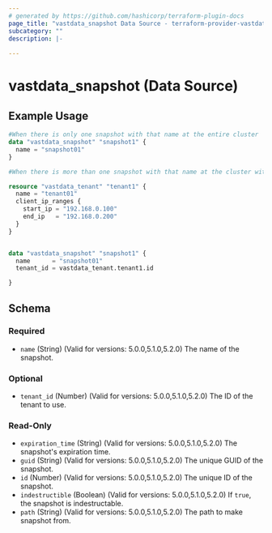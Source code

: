 ```yaml
---
# generated by https://github.com/hashicorp/terraform-plugin-docs
page_title: "vastdata_snapshot Data Source - terraform-provider-vastdata"
subcategory: ""
description: |-
  
---
```


# vastdata_snapshot (Data Source)



## Example Usage

```terraform
#When there is only one snapshot with that name at the entire cluster
data "vastdata_snapshot" "snapshot1" {
  name = "snapshot01"
}

#When there is more than one snapshot with that name at the cluster with differant tenant id

resource "vastdata_tenant" "tenant1" {
  name = "tenant01"
  client_ip_ranges {
    start_ip = "192.168.0.100"
    end_ip   = "192.168.0.200"
  }
}


data "vastdata_snapshot" "snapshot1" {
  name      = "snapshot01"
  tenant_id = vastdata_tenant.tenant1.id

}
```

<!-- schema generated by tfplugindocs -->
## Schema

### Required

- `name` (String) (Valid for versions: 5.0.0,5.1.0,5.2.0) The name of the snapshot.

### Optional

- `tenant_id` (Number) (Valid for versions: 5.0.0,5.1.0,5.2.0) The ID of the tenant to use.

### Read-Only

- `expiration_time` (String) (Valid for versions: 5.0.0,5.1.0,5.2.0) The snapshot's expiration time.
- `guid` (String) (Valid for versions: 5.0.0,5.1.0,5.2.0) The unique GUID of the snapshot.
- `id` (Number) (Valid for versions: 5.0.0,5.1.0,5.2.0) The unique ID of the snapshot.
- `indestructible` (Boolean) (Valid for versions: 5.0.0,5.1.0,5.2.0) If `true`, the snapshot is indestructable.
- `path` (String) (Valid for versions: 5.0.0,5.1.0,5.2.0) The path to make snapshot from.
